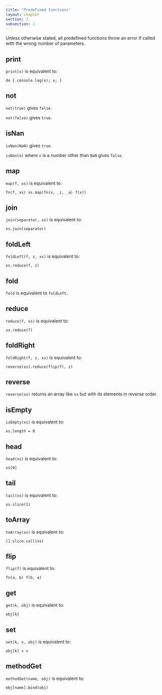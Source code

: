 ```yaml
---
title: "Predefined functions"
layout: chapter
section: 3
subsection: 1
---
```


Unless otherwise stated, all predefined functions throw an error if called with
the wrong number of parameters.

## print

`print(x)` is equivalent to:

    do { console.log(x); x; }

## not

`not(true)` gives `false`.

`not(false)` gives `true`.

## isNan

`isNan(NaN)` gives `true`.

`isNan(n)` where `n` is a number other than `NaN` gives `false`.

## map

`map(f, xs)` is equivalent to:

    fn(f, xs) xs.map(fn(x, _i, _a) f(x))

## join

`join(separator, xs)` is equivalent to:

    xs.join(separator)

## foldLeft

`foldLeft(f, z, xs)` is equivalent to:

    xs.reduce(f, z)

## fold

`fold` is equivalent to `foldLeft`.

## reduce

`reduce(f, xs)` is equivalent to:

    xs.reduce(f)

## foldRight

`foldRight(f, z, xs)` is equivalent to:

    reverse(xs).reduce(flip(f), z)

## reverse

`reverse(xs)` returns an array like `xs` but with its elements in reverse order.

## isEmpty

`isEmpty(xs)` is equivalent to:

    xs.length = 0

## head

`head(xs)` is equivalent to:

    xs[0]

## tail

`tail(xs)` is equivalent to:

    xs.slice(1)

## toArray

`toArray(xs)` is equivalent to:

    [].slice.call(xs)

## flip

`flip(f)` is equivalent to:

    fn(a, b) f(b, a)

## get

`get(k, obj)` is equivalent to:

    obj[k]

## set

`set(k, v, obj)` is equivalent to:

    obj[k] = v

## methodGet

`methodGet(name, obj)` is equivalent to:

    obj[name].bind(obj)
